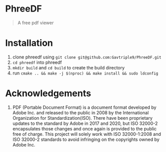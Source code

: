 # PhreeDF 
> A free pdf viewer

# Installation
1. clone phreedf using `git clone git@github.com:Gavtriple9/PhreeDF.git`
1. `cd phreedf` into phreedf 
1. `mkdir build` and `cd build` to create the build directory
1. run `cmake .. && make -j $(nproc) && make install && sudo ldconfig`


# Acknowledgements
1. PDF (Portable Document Format) is a document format developed by Adobe Inc. and released to the public in 2008 by the International Organization for Standardization(ISO). There have been proprietary updates to the standard by Adobe in 2017 and 2020, but ISO 32000-2 encapsulates those changes and once again is provided to the public free of charge. This project will solely work with ISO 32000-1:2008 and ISO 32000-2 standards to avoid infringing on the copyrights owned by Adobe Inc.
